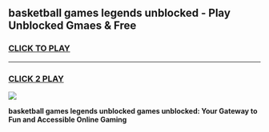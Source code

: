 
## basketball games legends unblocked - Play Unblocked Gmaes & Free
<h3>
<a href="https://news.freeplayer.one?title=basketball_games_legends_unblocked&ref=16F">CLICK TO PLAY</a></h3>
<hr>

<h3>
<a href="https://news.freeplayer.one?title=basketball_games_legends_unblocked&ref=16F">CLICK 2 PLAY</a>
  
</h3>

<a href="https://news.freeplayer.one?title=basketball_games_legends_unblocked&ref=16F/"><img src="https://clearcache.store/games.png"></a>


**basketball games legends unblocked games unblocked: Your Gateway to Fun and Accessible Online Gaming**
